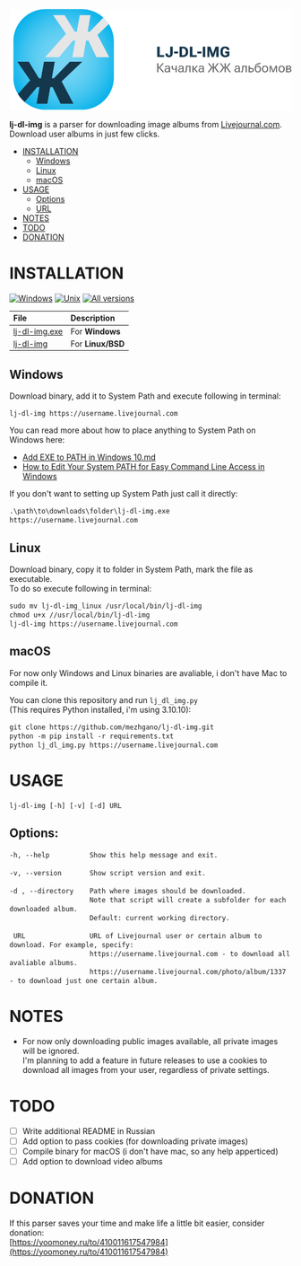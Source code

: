 <div align="center">

[![LJ-DL-IMG](https://raw.githubusercontent.com/mezhgano/lj-dl-img/main/assets/github_banner.svg)](#readme)

</div>

**lj-dl-img** is a parser for downloading image albums from [Livejournal.com](https://www.livejournal.com/).<br>
Download user albums in just few clicks.

* [INSTALLATION](#installation)
    * [Windows](#windows)
    * [Linux](#linux)
    * [macOS](#macos)
* [USAGE](#usage)
    * [Options](#options)
    * [URL](#url)
* [NOTES](#notes)
* [TODO](#todo)
* [DONATION](#donation)

# INSTALLATION

[![Windows](https://img.shields.io/badge/-Windows_x64-blue.svg?style=for-the-badge&logo=windows)](https://github.com/mezhgano/lj-dl-img)
[![Unix](https://img.shields.io/badge/-Linux/BSD-red.svg?style=for-the-badge&logo=linux)](https://github.com/mezhgano/lj-dl-img)
[![All versions](https://img.shields.io/badge/-All_Versions-lightgrey.svg?style=for-the-badge)](https://github.com/yt-dlp/yt-dlp/releases)

File|Description
:---|:---
[lj-dl-img.exe](https://github.com/mezhgano/lj-dl-img/releases/latest/download/lj-dl-img.exe)|For **Windows**
[lj-dl-img](https://github.com/mezhgano/lj-dl-img/releases/latest/download/lj-dl-img_linux)|For **Linux/BSD**

## Windows
Download binary, add it to System Path and execute following in terminal:
```
lj-dl-img https://username.livejournal.com
```

You can read more about how to place anything to System Path on Windows here:
* [Add EXE to PATH in Windows 10.md](https://gist.github.com/ScribbleGhost/752ec213b57eef5f232053e04f9d0d54)
* [How to Edit Your System PATH for Easy Command Line Access in Windows](https://www.howtogeek.com/118594/how-to-edit-your-system-path-for-easy-command-line-access/)

If you don't want to setting up System Path just call it directly:
```
.\path\to\downloads\folder\lj-dl-img.exe https://username.livejournal.com
```

## Linux
Download binary, copy it to folder in System Path, mark the file as executable.<br> To do so execute following in terminal:
```
sudo mv lj-dl-img_linux /usr/local/bin/lj-dl-img
chmod u+x //usr/local/bin/lj-dl-img
lj-dl-img https://username.livejournal.com
```

## macOS
For now only Windows and Linux binaries are avaliable, i don't have Mac to compile it.

You can clone this repository and run `lj_dl_img.py`<br>
(This requires Python installed, i'm using 3.10.10):
```
git clone https://github.com/mezhgano/lj-dl-img.git
python -m pip install -r requirements.txt
python lj_dl_img.py https://username.livejournal.com
```


# USAGE

```
lj-dl-img [-h] [-v] [-d] URL
```

## Options:
```
-h, --help          Show this help message and exit.

-v, --version       Show script version and exit.

-d , --directory    Path where images should be downloaded.
                    Note that script will create a subfolder for each downloaded album.
                    Default: current working directory.

 URL                URL of Livejournal user or certain album to download. For example, specify:
                    https://username.livejournal.com - to download all avaliable albums.
                    https://username.livejournal.com/photo/album/1337 - to download just one certain album.
```

# NOTES
* For now only downloading public images available, all private images will be ignored.<br>
I'm planning to add a feature in future releases to use a cookies to download all images from your user, regardless of private settings.


# TODO

- [ ] Write additional README in Russian
- [ ] Add option to pass cookies (for downloading private images)
- [ ] Compile binary for macOS (i don't have mac, so any help apperticed)
- [ ] Add option to download video albums

# DONATION

If this parser saves your time and make life a little bit easier, consider donation:<br>
[https://yoomoney.ru/to/410011617547984](https://yoomoney.ru/to/410011617547984)
